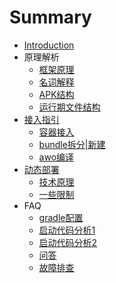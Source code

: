 # Summary

* [Introduction](README.md)
* 原理解析
    * [框架原理](principle-intro/Runtime_principle.md)
    * [名词解释](principle-intro/Project_architectured.md)
    * [APK结构](principle-intro/Apk_architecture.md)
    * [运行期文件结构](principle-intro/File_architecture_runtime.md)
* [接入指引](guide-for-use/README.md)
    * [容器接入](guide-for-use/guide_for_build.md)
    * [bundle拆分|新建](guide-for-use/guide_for_bundle.md)
    * [awo编译](guide-for-use/guide_for_compile.md)
* [动态部署](update/README.md)
    * [技术原理](update/principle.md)
    * [一些限制](update/guide.md)
* FAQ
	 * [gradle配置](atlas_gradle_apk/atlas_atlas_gradle_apk.md)
	 * [启动代码分析1](atlas_start/atlas_start_1.md)
	 * [启动代码分析2](atlas_start/atlas_start_2.md)
	 * [问答](faq/question.md)
    * [故障排查](faq/help.md)

